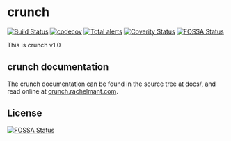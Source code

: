 # crunch

[![Build Status](https://travis-ci.org/DX-MON/crunch.svg?branch=master)](https://travis-ci.org/DX-MON/crunch)
[![codecov](https://codecov.io/gh/DX-MON/crunch/branch/master/graph/badge.svg)](https://codecov.io/gh/DX-MON/crunch)
[![Total alerts](https://img.shields.io/lgtm/alerts/g/DX-MON/crunch.svg?logo=lgtm&logoWidth=18)](https://lgtm.com/projects/g/DX-MON/crunch/alerts/)
[![Coverity Status](https://scan.coverity.com/projects/20294/badge.svg)](https://scan.coverity.com/projects/dx-mon-crunch)
[![FOSSA Status](https://app.fossa.com/api/projects/git%2Bgithub.com%2FDX-MON%2Fcrunch.svg?type=shield)](https://app.fossa.com/projects/git%2Bgithub.com%2FDX-MON%2Fcrunch?ref=badge_shield)

This is crunch v1.0

## crunch documentation

The crunch documentation can be found in the source tree at docs/, and read online at [crunch.rachelmant.com](https://crunch.rachelmant.com/).


## License
[![FOSSA Status](https://app.fossa.com/api/projects/git%2Bgithub.com%2FDX-MON%2Fcrunch.svg?type=large)](https://app.fossa.com/projects/git%2Bgithub.com%2FDX-MON%2Fcrunch?ref=badge_large)